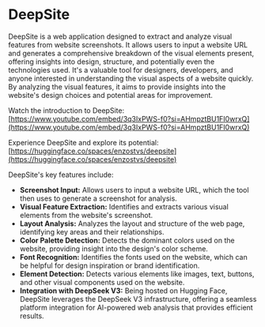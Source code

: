 # DeepSite

DeepSite is a web application designed to extract and analyze visual features from website screenshots. It allows users to input a website URL and generates a comprehensive breakdown of the visual elements present, offering insights into design, structure, and potentially even the technologies used. It's a valuable tool for designers, developers, and anyone interested in understanding the visual aspects of a website quickly. By analyzing the visual features, it aims to provide insights into the website's design choices and potential areas for improvement.

Watch the introduction to DeepSite: [https://www.youtube.com/embed/3q3IxPWS-f0?si=AHmpztBU1FI0wrxQ](https://www.youtube.com/embed/3q3IxPWS-f0?si=AHmpztBU1FI0wrxQ)

Experience DeepSite and explore its potential: [https://huggingface.co/spaces/enzostvs/deepsite](https://huggingface.co/spaces/enzostvs/deepsite)

DeepSite's key features include:

*   **Screenshot Input:** Allows users to input a website URL, which the tool then uses to generate a screenshot for analysis.
*   **Visual Feature Extraction:** Identifies and extracts various visual elements from the website's screenshot.
*   **Layout Analysis:** Analyzes the layout and structure of the web page, identifying key areas and their relationships.
*   **Color Palette Detection:** Detects the dominant colors used on the website, providing insight into the design's color scheme.
*   **Font Recognition:** Identifies the fonts used on the website, which can be helpful for design inspiration or brand identification.
*   **Element Detection:** Detects various elements like images, text, buttons, and other visual components used on the website.
*   **Integration with DeepSeek V3:** Being hosted on Hugging Face, DeepSite leverages the DeepSeek V3 infrastructure, offering a seamless platform integration for AI-powered web analysis that provides efficient results.

